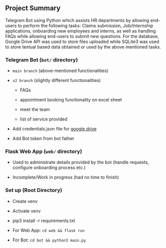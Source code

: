 ## Project Summary

Telegram Bot using Python which assists HR departments by allowing end-users to perform the following tasks: Claims submission, Job/Internship applications, onboarding new employees and interns, as well as handling FAQs while allowing end-users to submit new questions. For the database, Google Drive API was used to store files uploaded while SQLite3 was used to store textual based data obtained or used by the above mentioned tasks.

### Telegram Bot (`bot/` directory)

- `main branch` (above-mentioned functionalities)

- `v2 branch` (slightly different functionalities) 

  - FAQs
  
  - appointment booking functionality on excel sheet
  
  - meet the team
  
  - list of service provided

- Add credentials.json file for [google drive](https://developers.google.com/drive/api/v3/about-auth)

- Add Bot token from bot father

### Flask Web App (`web/` directory)

- Used to administrate details provided by the bot (handle requests, configure onboarding process etc.)

- Incomplete/Work in progress (had no time to finish)

### Set up (Root Directory)

- Create venv

- Activate venv

- pip3 install -r requirements.txt

- For Web App: `cd web && flask run`

- For Bot: `cd bot && python3 main.py`
